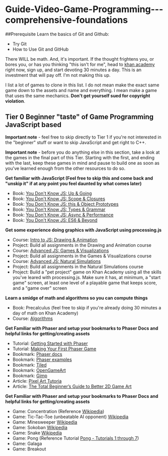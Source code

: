 # Guide-Video-Game-Programming---comprehensive-foundations
##Prerequisite
Learn the basics of Git and Github:
- Try Git
- How to Use Git and GitHub

There WILL be math. And, it's important. If the thought frightens you, or bores you, or has you thinking "this isn't for me", head to [khan academy ](https://www.khanacademy.org/)
 right now, sign up, and start devoting 30 minutes a day. This is an investment that will pay off. I'm not making this up.
 
 I list a lot of games to clone in this list. I do not mean make the exact same game down to the assets and name and everything. I mean make a game that uses the same mechanics. **Don't get yourself sued for copyright violation**.
 
## Tier 0  Beginner "taste" of Game Programming **JavaScript** based
 
**Important note** - feel free to skip directly to Tier 1 if you're not interested in the "beginner" stuff or want to skip JavaScript and get right to C++.

**Important note** - before you do anything else in this section, take a look at the games in the final part of this Tier. Starting with the first, and ending with the last, keep these games in mind and pause to build one as soon as you've learned enough from the other resources to do so.

**Get familiar with JavaScript (Feel free to skip this and come back and "unskip it" if at any point you feel daunted by what comes later)**

- Book: [You Don't Know JS: Up & Going](https://github.com/getify/You-Dont-Know-JS/blob/master/up%20&%20going/README.md#you-dont-know-js-up--going)
- Book: [You Don't Know JS: Scope & Closures](https://github.com/getify/You-Dont-Know-JS/blob/master/scope%20&%20closures/README.md#you-dont-know-js-scope--closures)
- Book: [You Don't Know JS: this & Object Prototypes](https://github.com/getify/You-Dont-Know-JS/blob/master/this%20&%20object%20prototypes/README.md#you-dont-know-js-this--object-prototypes)
- Book: [You Don't Know JS: Types & Grammar](https://github.com/getify/You-Dont-Know-JS/blob/master/types%20&%20grammar/README.md#you-dont-know-js-types--grammar)
- Book: [You Don't Know JS: Async & Performance](https://github.com/getify/You-Dont-Know-JS/blob/master/async%20&%20performance/README.md#you-dont-know-js-async--performance)
- Book: [You Don't Know JS: ES6 & Beyond](https://github.com/getify/You-Dont-Know-JS/blob/master/es6%20&%20beyond/README.md#you-dont-know-js-es6--beyond)


**Get some experience doing graphics with JavaScript using processing.js**

- Course: [Intro to JS: Drawing & Animation](https://www.khanacademy.org/computing/computer-programming/programming)
- Project: Build all assignments in the Drawing and Animation course
- Course: [Advanced JS: Games & Visualizations](https://www.khanacademy.org/computing/computer-programming/programming-games-visualizations)
- Project: Build all assignments in the Games & Visualizations course
- Course: [Advanced JS: Natural Simulations](https://www.khanacademy.org/computing/computer-programming/programming-natural-simulations)
- Project: Build all assignments in the Natural Simulations course
- Project: Build a "pet project" game on Khan Academy using all the skills you've leared with processing.js. Make sure it has, at minimum, a "start game" screen, at least one level of a playable game that keeps score, and a "game over" screen

**Learn a smidge of math and algorithms so you can compute things**

- Book: Precalculus (feel free to skip if you're already doing 30 minutes a day of math on Khan Academy)
- Course: [Algorithms](https://www.khanacademy.org/computing/computer-science/algorithms)


**Get Familiar with Phaser and setup your bookmarks to Phaser Docs and helpful links for getting/creating assets**


- Tutorial: [Getting Started with Phaser](http://phaser.io/tutorials/getting-started)
- Tutorial: [Making Your First Phaser Game](http://phaser.io/tutorials/making-your-first-phaser-game)
- Bookmark: [Phaser docs](http://phaser.io/docs/2.6.2/index)
- Bookmark: [Phaser examples](http://phaser.io/examples)
- Bookmark: [Tiled](http://www.mapeditor.org/)
- Bookmark: [OpenGameArt](http://opengameart.org/art-search-advanced?keys=&field_art_type_tid%2525255B%2525255D=9&sort_by=count&sort_order=DESC)
- Bookmark: [Gimp](https://www.gimp.org/)
- Article: [Pixel Art Tutoria](http://makegames.tumblr.com/post/42648699708/pixel-art-tutorial)
- Article: [The Total Beginner’s Guide to Better 2D Game Art](https://www.gamedev.net/resources/_/creative/visual-arts/the-total-beginner%E2%80%99s-guide-to-better-2d-game-art-r2959)

**Get Familiar with Phaser and setup your bookmarks to Phaser Docs and helpful links for getting/creating assets**

- Game: Concentration (Reference [Wikipedia](https://en.wikipedia.org/wiki/Concentration_(game)))
- Game: Tic-Tac-Toe (unbeatable AI opponent) [Wikipedia](https://en.wikipedia.org/wiki/Tic-tac-toe)
- Game: Minesweeper [Wikipedia](https://en.wikipedia.org/wiki/Minesweeper_(computer_game))
- Game: Sokoban [Wikipedia](https://en.wikipedia.org/wiki/Sokoban)
- Game: Snake [Wikipedia](https://en.wikipedia.org/wiki/Snake_(video_game))
- Game: Pong (Reference Tutorial [Pong - Tutorials 1 through 7](http://www.zekechan.net/tag/pong/))
- Game: Galaga
- Game: Breakout
